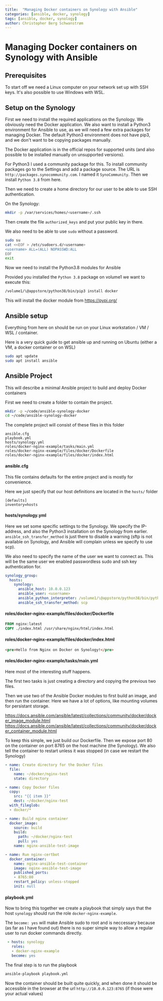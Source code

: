 ```yaml
---
title:  "Managing Docker containers on Synology with Ansible"
categories: [ansible, docker, synology]
tags: [ansible, docker, synology]
author: Christopher Berg Schwanstrøm
---
```


# Managing Docker containers on Synology with Ansible

## Prerequisites

To start off we need a Linux computer on your network set up with SSH keys. It's also possible to use Windows with WSL.

## Setup on the Synology

First we need to install the required applications on the Synology. We obviously need the Docker application. We also want to install a Python3 environment for Ansible to use, as we will need a few extra packages for managing Docker. The default Python3 environment does not have pip3, and we don't want to be copying packages manually.

The Docker application is in the official repos for supported units (and also possible to be installed manually on unsupported versions).

For Python3 I used a community package for this. To install community packages go to the Settings and add a package source. The URL is `http://packages.synocommunity.com`. I named it `SynoCommunity`. Then we install `Python 3.8` from here.

Then we need to create a home directory for our user to be able to use SSH authentication.

On the Synology:
```bash
mkdir -p /var/services/homes/<username>/.ssh
```

Then create the file `authorized_keys` and put your public key in there.

We also need to be able to use `sudo` without a password.

```bash
sudo su
cat <<EOF > /etc/sudoers.d/<username>
<username> ALL=(ALL) NOPASSWD:ALL
EOF
exit
```

Now we need to install the Python3.8 modules for Ansible

Provided you installed the `Python 3.8` package on volume1 we want to execute this:

```bash
/volume1/\@appstore/python38/bin/pip3 install docker
```

This will install the docker module from https://pypi.org/

## Ansible setup

Everything from here on should be run on your Linux workstation / VM / WSL / container.

Here is a very quick guide to get ansible up and running on Ubuntu (either a VM, a docker container or on WSL)

```bash
sudo apt update
sudo apt install ansible
```

## Ansible Project

This will describe a minimal Ansible project to build and deploy Docker containers

First we need to create a folder to contain the project.

```bash
mkdir -p ~/code/ansible-synology-docker
cd ~/code/ansible-synology-docker
```

The complete project will consist of these files in this folder

```
ansible.cfg
playbook.yml
hosts/synology.yml
roles/docker-nginx-example/tasks/main.yml
roles/docker-nginx-example/files/docker/Dockerfile
roles/docker-nginx-example/files/docker/index.html
```

#### ansible.cfg
This file contains defaults for the entire project and is mostly for convenience.

Here we just specify that our host definitions are located in the `hosts/` folder

```
[defaults]
inventory=hosts
```

#### hosts/synology.yml

Here we set some specific settings to the Synology. We specify the IP-address, and also the Python3 installation on the Synology from earlier. `ansible_ssh_transfer_method` is just there to disable a warning (sftp is not available on Synology, and Ansible will complain unless we specify to use scp).

We also need to specify the name of the user we want to connect as. This will be the same user we enabled passwordless sudo and ssh key authentication for.

```yml
synology_group:
  hosts:
    synology:
      ansible_host: 10.0.0.123
      ansible_user: <username>
      ansible_python_interpreter: /volume1/\@appstore/python38/bin/python3
      ansible_ssh_transfer_method: scp
```

#### roles/docker-nginx-example/files/docker/Dockerfile
```Dockerfile
FROM nginx:latest
COPY ./index.html /usr/share/nginx/html/index.html
```
#### roles/docker-nginx-example/files/docker/index.html

```html
<pre>Hello from Nginx on Docker on Synology!</pre>
```

#### roles/docker-nginx-example/tasks/main.yml

Here most of the interesting stuff happens.

The first two tasks is just creating a directory and copying the previous two files.

Then we use two of the Ansible Docker modules to first build an image, and then run the container. Here we have a lot of options, like mounting volumes for persistant storage.

https://docs.ansible.com/ansible/latest/collections/community/docker/docker_image_module.html
https://docs.ansible.com/ansible/latest/collections/community/docker/docker_container_module.html

To keep this simple, we just build our Dockerfile. Then we expose port 80 on the container on port 8765 on the host machine (the Synology). We also tell the container to restart unless it was stopped (in case we restart the Synology)

```yml
- name: Create directory for the Docker files
  file:
    name: ~/docker/nginx-test
    state: directory

- name: Copy Docker files
  copy:
    src: "{{ item }}"
    dest: ~/docker/nginx-test
  with_fileglob:
  - docker/*

- name: Build nginx container
  docker_image:
    source: build
    build:
      path: ~/docker/nginx-test
      pull: yes
    name: nginx-ansible-test-image

- name: Run nginx-certbot
  docker_container:
    name: nginx-ansible-test-container
    image: nginx-ansible-test-image
    published_ports:
    - 8765:80
    restart_policy: unless-stopped
    init: null
```


#### playbook.yml

Now to bring this together we create a playbook that simply says that the host `synology` should run the role `docker-nginx-example`.

The `become: yes` will make Ansible sudo to root and is neccessary because (as far as I have found out) there is no super simple way to allow a regular user to run docker commands directly.

```yml
 - hosts: synology
   roles:
   - docker-nginx-example
   become: yes
```

The final step is to run the playbook

```bash
ansible-playbook playbook.yml
```

Now the container should be built quite quickly, and when done it should be accessible in the browser at the url `http://10.0.0.123:8765` (if those were your actual values)